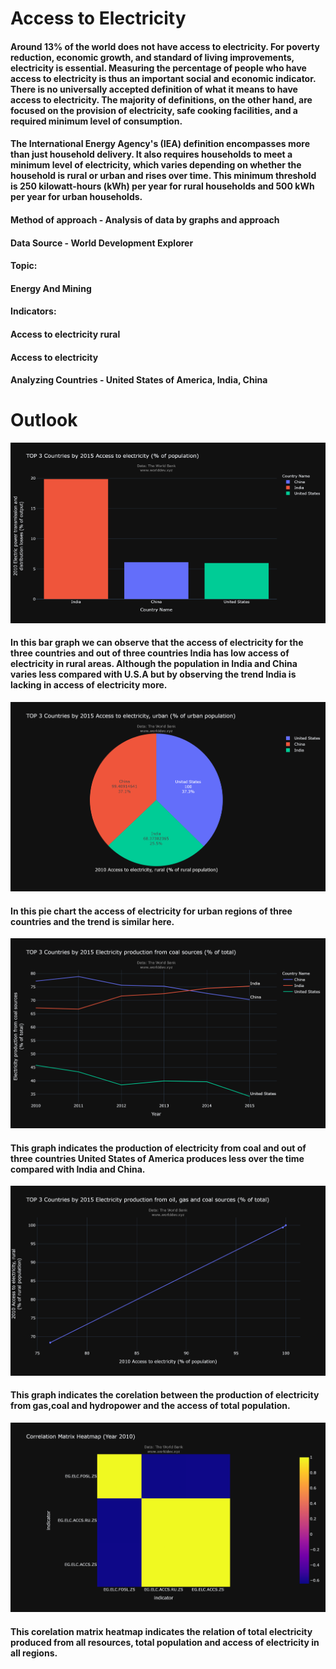 #  Access to Electricity
#### Around 13% of the world does not have access to electricity. For poverty reduction, economic growth, and standard of living improvements, electricity is essential. Measuring the percentage of people who have access to electricity is thus an important social and economic indicator. There is no universally accepted definition of what it means to have access to electricity. The majority of definitions, on the other hand, are focused on the provision of electricity, safe cooking facilities, and a required minimum level of consumption. 

#### The International Energy Agency's (IEA) definition encompasses more than just household delivery. It also requires households to meet a minimum level of electricity, which varies depending on whether the household is rural or urban and rises over time. This minimum threshold is 250 kilowatt-hours (kWh) per year for rural households and 500 kWh per year for urban households.
#### Method of approach - Analysis of data by graphs and approach 
#### Data Source - World Development Explorer
#### Topic:
#### Energy And Mining
#### Indicators:
#### Access to electricity rural
#### Access to electricity 
#### Analyzing Countries - United States of America, India, China


# Outlook
![](newplot.png)
#### In this bar graph we can observe that the access of electricity for the three countries and out of three countries India has low access of electricity in rural areas. Although the population in India and China varies less compared with U.S.A but by observing the trend India is lacking in access of electricity more.
![](Urban.png)
#### In this pie chart the access of electricity for urban regions of three countries and the trend is similar here.

![](coal.png)
#### This graph indicates the production of electricity from coal and out of three countries United States of America produces less over the time compared with India and China.

![](Access.png)
#### This graph indicates the corelation between the production of electricity from gas,coal and hydropower and the access of total population.

![](usage.png)
#### This corelation matrix heatmap indicates the relation of total electricity produced from all resources, total population and access of electricity in all regions.

